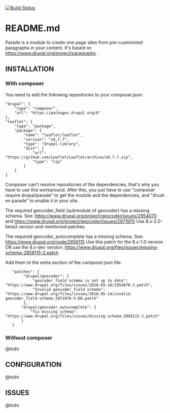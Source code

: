 [![Build Status](https://travis-ci.org/brainsum/parade.svg?branch=8.x-2.x)](https://travis-ci.org/brainsum/parade)

# README.md

Parade is a module to create one page sites from pre-customized paragraphs in your content.
It's based on https://www.drupal.org/project/paragraphs .

## INSTALLATION
### With composer
You need to add the following repositories to your composer.json:

    "drupal": {
        "type": "composer",
        "url": "https://packages.drupal.org/8"
    },
    "leaflet": {
        "type": "package",
        "package": {
            "name": "leaflet/leaflet",
            "version": "v0.7.7",
            "type": "drupal-library",
            "dist": {
                "url": "https://github.com/Leaflet/Leaflet/archive/v0.7.7.zip",
                "type": "zip"
            }
        }
    }

Composer can't resolve repositories of the dependencies, that's why you have to
use this workaround. After this, you just have to use "composer require
drupal/parade" to get the module and the dependencies, and "drush en parade" to
enable it in your site.

The required geocoder_field (submodule of geocoder) has a missing schema.
See: https://www.drupal.org/project/geocoder/issues/2954070 and
https://www.drupal.org/project/geocoder/issues/2971970
Use 8.x-2.0-beta3 version and mentioned patches.

The required geocoder_autocomplete has a missing schema.
See: https://www.drupal.org/node/2858115
Use this patch for the 8.x-1.0 version OR use the 8.x-dev version:
https://www.drupal.org/files/issues/missing-schema-2858115-2.patch

Add them to the extra section of the composer.json file:

       "patches": {
            "drupal/geocoder": {
                "geocoder_field schema is not up to date": "https://www.drupal.org/files/issues/2018-03-18/2954070-2.patch",
                "Invalid geocoder_field schema": "https://www.drupal.org/files/issues/2018-05-14/invalid-geocoder_field-schema-2971970-5-D8.patch"
            },
           "drupal/geocoder_autocomplete": {
               "fix missing schema": "https://www.drupal.org/files/issues/missing-schema-2858115-2.patch"
           }
       }

### Without composer
@todo


## CONFIGURATION

@todo

## ISSUES

@todo
